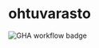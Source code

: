 # ohtuvarasto

![GHA workflow badge](https://github.com/jetp250/ohtuvarasto/workflows/CI/badge.svg)
